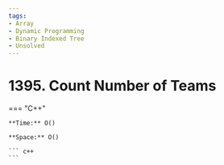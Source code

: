 ```yaml
---
tags:
- Array
- Dynamic Programming
- Binary Indexed Tree
- Unsolved
---
```



# 1395. Count Number of Teams

=== "C++"

    **Time:** O()

    **Space:** O()

    ``` c++
    ```